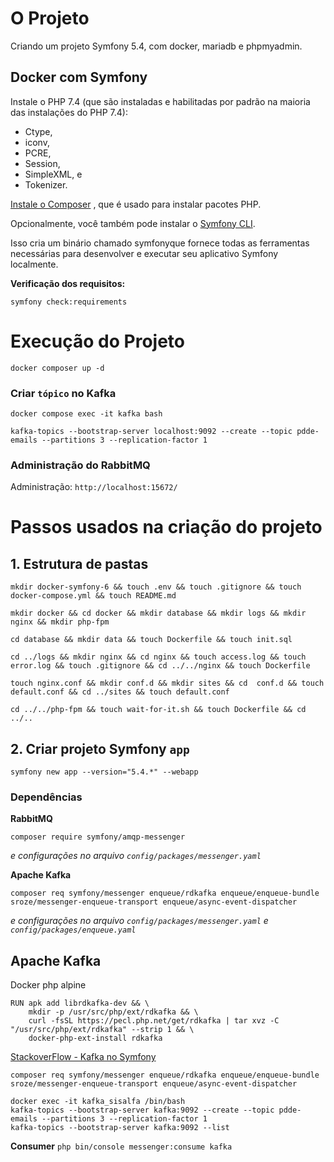 # O Projeto

Criando um projeto Symfony 5.4, com docker, mariadb e phpmyadmin.

## Docker com Symfony

Instale o PHP 7.4 (que são instaladas e habilitadas por padrão na maioria das instalações do PHP 7.4): 
* Ctype, 
* iconv, 
* PCRE, 
* Session, 
* SimpleXML, e
* Tokenizer.

[Instale o Composer](https://getcomposer.org/download/) , que é usado para instalar pacotes PHP.

Opcionalmente, você também pode instalar o [Symfony CLI](https://symfony.com/download). 

Isso cria um binário chamado symfonyque fornece todas as ferramentas necessárias para desenvolver e executar seu aplicativo Symfony localmente.

**Verificação dos requisitos:**
```
symfony check:requirements
```
# Execução do Projeto

```
docker composer up -d
```

### Criar ``tópico`` no Kafka

```
docker compose exec -it kafka bash

kafka-topics --bootstrap-server localhost:9092 --create --topic pdde-emails --partitions 3 --replication-factor 1
```


### Administração do RabbitMQ

Administração: `http://localhost:15672/`


# Passos usados na criação do projeto

## 1. Estrutura de pastas


```
mkdir docker-symfony-6 && touch .env && touch .gitignore && touch docker-compose.yml && touch README.md
```


```
mkdir docker && cd docker && mkdir database && mkdir logs && mkdir nginx && mkdir php-fpm
```

```
cd database && mkdir data && touch Dockerfile && touch init.sql
```

```
cd ../logs && mkdir nginx && cd nginx && touch access.log && touch error.log && touch .gitignore && cd ../../nginx && touch Dockerfile
```

```
touch nginx.conf && mkdir conf.d && mkdir sites && cd  conf.d && touch default.conf && cd ../sites && touch default.conf
```

```
cd ../../php-fpm && touch wait-for-it.sh && touch Dockerfile && cd ../..
```


## 2. Criar projeto Symfony `app`

```shell
symfony new app --version="5.4.*" --webapp
```

### Dependências 

**RabbitMQ**
```shell
composer require symfony/amqp-messenger
```
*e configurações no arquivo `config/packages/messenger.yaml`*


**Apache Kafka**
```shell
composer req symfony/messenger enqueue/rdkafka enqueue/enqueue-bundle sroze/messenger-enqueue-transport enqueue/async-event-dispatcher
```
*e configurações no arquivo `config/packages/messenger.yaml` e `config/packages/enqueue.yaml`*

## Apache Kafka

Docker php alpine
```
RUN apk add librdkafka-dev && \
	mkdir -p /usr/src/php/ext/rdkafka && \
    curl -fsSL https://pecl.php.net/get/rdkafka | tar xvz -C "/usr/src/php/ext/rdkafka" --strip 1 && \
    docker-php-ext-install rdkafka
```


[StackoverFlow - Kafka no Symfony](https://stackoverflow.com/questions/58317692/symfony-messenger-with-apache-kafka-as-queue-transport)

``composer req symfony/messenger enqueue/rdkafka enqueue/enqueue-bundle sroze/messenger-enqueue-transport enqueue/async-event-dispatcher``

```
docker exec -it kafka_sisalfa /bin/bash
kafka-topics --bootstrap-server kafka:9092 --create --topic pdde-emails --partitions 3 --replication-factor 1
kafka-topics --bootstrap-server kafka:9092 --list
```

**Consumer**
`php bin/console messenger:consume kafka`

